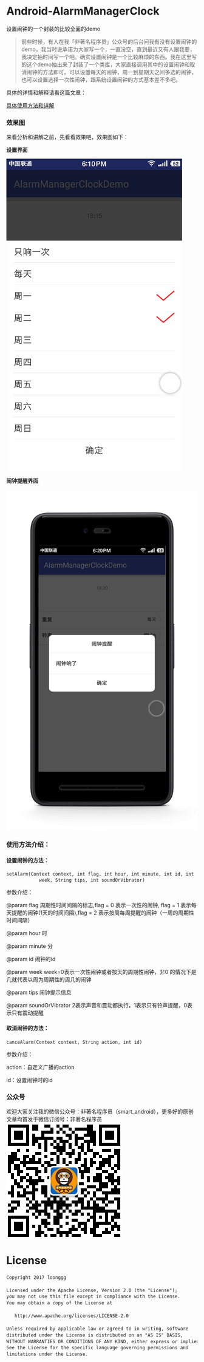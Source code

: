 # Android-AlarmManagerClock
设置闹钟的一个封装的比较全面的demo
>前些时候，有人在我「非著名程序员」公众号的后台问我有没有设置闹钟的demo，我当时说承诺为大家写一个，一直没空，直到最近又有人跟我要，我决定抽时间写一个吧。确实设置闹钟是一个比较麻烦的东西。我在这里写的这个demo抽出来了封装了一个类库，大家直接调用其中的设置闹钟和取消闹钟的方法即可。可以设置每天的闹钟，周一到星期天之间多选的闹钟，也可以设置选择一次性闹钟，跟系统设置闹钟的方式基本差不多吧。


具体的详情和解释请看这篇文章：

[具体使用方法和详解](http://godcoder.me/2016/05/25/%E5%85%B3%E4%BA%8EAndroid%E4%B8%AD%E8%AE%BE%E7%BD%AE%E9%97%B9%E9%92%9F%E7%9A%84%E7%9B%B8%E5%AF%B9%E6%AF%94%E8%BE%83%E5%AE%8C%E5%96%84%E7%9A%84%E8%A7%A3%E5%86%B3%E6%96%B9%E6%A1%88/)

### 效果图
来看分析和讲解之前，先看看效果吧，效果图如下：

**设置界面**

![](https://raw.githubusercontent.com/loonggg/BlogImages/master/AlarmManager/ssdsfsdfs.gif)

**闹钟提醒界面**

![](https://raw.githubusercontent.com/loonggg/BlogImages/master/AlarmManager/Screenshot_2016-05-24-18-20-28-249_AlarmManagerCl.png)

### 使用方法介绍：

#### 设置闹钟的方法：

```
setAlarm(Context context, int flag, int hour, int minute, int id, int
            week, String tips, int soundOrVibrator)
```

参数介绍：

@param flag            周期性时间间隔的标志,flag = 0 表示一次性的闹钟, flag = 1 表示每天提醒的闹钟(1天的时间间隔),flag = 2
表示按周每周提醒的闹钟（一周的周期性时间间隔）

@param hour            时

@param minute          分

@param id              闹钟的id

@param week            week=0表示一次性闹钟或者按天的周期性闹钟，非0 的情况下是几就代表以周为周期性的周几的闹钟

@param tips            闹钟提示信息

@param soundOrVibrator 2表示声音和震动都执行，1表示只有铃声提醒，0表示只有震动提醒

#### 取消闹钟的方法：

```
canceAlarm(Context context, String action, int id) 
```
参数介绍：

action：自定义广播的action

id：设置闹钟时的id

### 公众号
欢迎大家关注我的微信公众号：非著名程序员（smart_android），更多好的原创文章均首发于微信订阅号：非著名程序员
![](https://raw.githubusercontent.com/loonggg/BlogImages/master/%E5%85%AC%E4%BC%97%E5%8F%B7%E4%BA%8C%E7%BB%B4%E7%A0%81/erweima.jpg)

# License
```xml
Copyright 2017 loonggg

Licensed under the Apache License, Version 2.0 (the "License");
you may not use this file except in compliance with the License.
You may obtain a copy of the License at

   http://www.apache.org/licenses/LICENSE-2.0

Unless required by applicable law or agreed to in writing, software
distributed under the License is distributed on an "AS IS" BASIS,
WITHOUT WARRANTIES OR CONDITIONS OF ANY KIND, either express or implied.
See the License for the specific language governing permissions and
limitations under the License.
